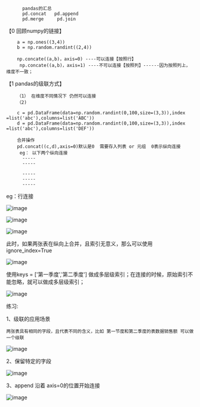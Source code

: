           pandas的汇总
          pd.concat   pd.append
          pd.merge     pd.join


【0 回顾numpy的链接】

        a = np.ones((3,4))
        b = np.random.randint((2,4))
    
        np.concate((a,b)，axis=0) ----可以连接【按照行】
         np.concate((a,b)，axis=1) ----不可以连接【按照列】------因为按照列上，维度不一致；
        
        
【1 pandas的级联方式】

        （1） 在维度不同情况下 仍然可以连接
        （2)   

        c = pd.DataFrame(data=np.random.randint(0,100,size=(3,3)),index =list('abc'),columns=list('ABC'))
        d = pd.DataFrame(data=np.random.randint(0,100,size=(3,3)),index =list('abc'),columns=list('DEF'))

        合并操作
        pd.concat((c,d),axis=0)默认是0  需要存入列表 or 元组  0表示纵向连接
         eg： 以下两个纵向连接
          -----
          -----

          -----
          -----
          -----
    
eg：行连接

![image](https://user-images.githubusercontent.com/38878365/192210934-8a71d97a-a797-425a-9b2b-fcf476f4ca82.png)
    
 
 
![image](https://user-images.githubusercontent.com/38878365/192211372-39413a4d-fc5e-4dc2-b600-040e84bc90f0.png)
                                              
![image](https://user-images.githubusercontent.com/38878365/192211464-215f7c94-6682-4a22-8156-c41849e7d916.png)

此时，如果两张表在纵向上合并，且索引无意义，那么可以使用ignore_index=True

![image](https://user-images.githubusercontent.com/38878365/192211975-5ad31662-f0d5-4e46-9e9e-0588290893ce.png)


使用keys = ['第一季度','第二季度'] 做成多层级索引；在连接的时候，原始索引不能忽略，就可以做成多层级索引；

![image](https://user-images.githubusercontent.com/38878365/192212549-3e669bf2-bdbb-4fc6-941b-c0ef82e37b6a.png)



练习:

1、级联的应用场景
    
    两张表具有相同的字段，且代表不同的含义，比如 第一节度和第二季度的表数据销售额 可以做一个级联
    
![image](https://user-images.githubusercontent.com/38878365/192219618-aa4a1a77-d414-4823-a97c-6714723507c9.png)
    
    


2、保留特定的字段


![image](https://user-images.githubusercontent.com/38878365/192220189-c26f0d54-af25-4702-942e-87bbab7777a0.png)


3、append  沿着 axis=0的位置开始连接

![image](https://user-images.githubusercontent.com/38878365/192220753-2e7e1716-8391-4a1a-b0b6-9e42905cae0a.png)




  
  
